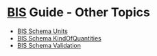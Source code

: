 # [BIS](../../index.md) Guide - Other Topics

- [BIS Schema Units](./units.md)
- [BIS Schema KindOfQuantities](./kindOfQuantities.md)
- [BIS Schema Validation](./bis-schema-validation.md)
